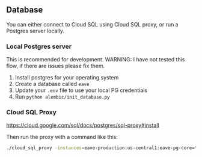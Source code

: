 ## Database

You can either connect to Cloud SQL using Cloud SQL proxy, or run a Postgres server locally.

### Local Postgres server

This is recommended for development. WARNING: I have not tested this flow, if there are issues please fix them.

1. Install postgres for your operating system
1. Create a database called `eave`
1. Update your `.env` file to use your local PG credentials
1. Run `python alembic/init_database.py`

### Cloud SQL Proxy

https://cloud.google.com/sql/docs/postgres/sql-proxy#install

Then run the proxy with a command like this:

```bash
./cloud_sql_proxy -instances=eave-production:us-central1:eave-pg-core=tcp:5431
```

